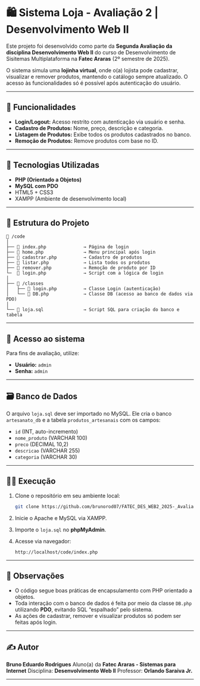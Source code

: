 # 🛍️ Sistema Loja - Avaliação 2 | Desenvolvimento Web II

Este projeto foi desenvolvido como parte da **Segunda Avaliação da disciplina Desenvolvimento Web II** do curso de Desenvolvimento de Sisitemas Multiplataforma na **Fatec Araras** (2º semestre de 2025).

O sistema simula uma **lojinha virtual**, onde o(a) lojista pode cadastrar, visualizar e remover produtos, mantendo o catálogo sempre atualizado. O acesso às funcionalidades só é possível após autenticação do usuário.

---

## 🎯 Funcionalidades

* **Login/Logout:** Acesso restrito com autenticação via usuário e senha.
* **Cadastro de Produtos:** Nome, preço, descrição e categoria.
* **Listagem de Produtos:** Exibe todos os produtos cadastrados no banco.
* **Remoção de Produtos:** Remove produtos com base no ID.

---

## 🧱 Tecnologias Utilizadas

* **PHP (Orientado a Objetos)**
* **MySQL com PDO**
* HTML5 + CSS3
* XAMPP (Ambiente de desenvolvimento local)

---

## 📁 Estrutura do Projeto

```
📂 /code
│
├── 📄 index.php              → Página de login
├── 📄 home.php               → Menu principal após login
├── 📄 cadastrar.php          → Cadastro de produtos
├── 📄 listar.php             → Lista todos os produtos
├── 📄 remover.php            → Remoção de produto por ID
└─  📄 login.php              → Script com a lógica de login
│
├── 📂 /classes
│   ├── 📄 login.php          → Classe Login (autenticação)
│   └── 📄 DB.php             → Classe DB (acesso ao banco de dados via PDO)
│
└── 📄 loja.sql               → Script SQL para criação do banco e tabela
```

---

## 🔑 Acesso ao sistema

Para fins de avaliação, utilize:

* **Usuário:** `admin`
* **Senha:** `admin`

---

## 🗃️ Banco de Dados

O arquivo `loja.sql` deve ser importado no MySQL. Ele cria o banco `artesanato_db` e a tabela `produtos_artesanais` com os campos:

* `id` (INT, auto-incremento)
* `nome_produto` (VARCHAR 100)
* `preco` (DECIMAL 10,2)
* `descricao` (VARCHAR 255)
* `categoria` (VARCHAR 30)

---

## 👨‍💻 Execução

1. Clone o repositório em seu ambiente local:

   ```bash
   git clone https://github.com/brunorod07/FATEC_DES_WEB2_2025-_Avaliacao2.git
   ```

2. Inicie o Apache e MySQL via XAMPP.

3. Importe o `loja.sql` no **phpMyAdmin**.

4. Acesse via navegador:

   ```
   http://localhost/code/index.php
   ```

---

## 📌 Observações

* O código segue boas práticas de encapsulamento com PHP orientado a objetos.
* Toda interação com o banco de dados é feita por meio da classe `DB.php` utilizando **PDO**, evitando SQL “espalhado” pelo sistema.
* As ações de cadastrar, remover e visualizar produtos só podem ser feitas após login.

---

## ✍️ Autor

**Bruno Eduardo Rodrigues**
Aluno(a) da **Fatec Araras - Sistemas para Internet**
Disciplina: **Desenvolvimento Web II**
Professor: **Orlando Saraiva Jr.**

---
